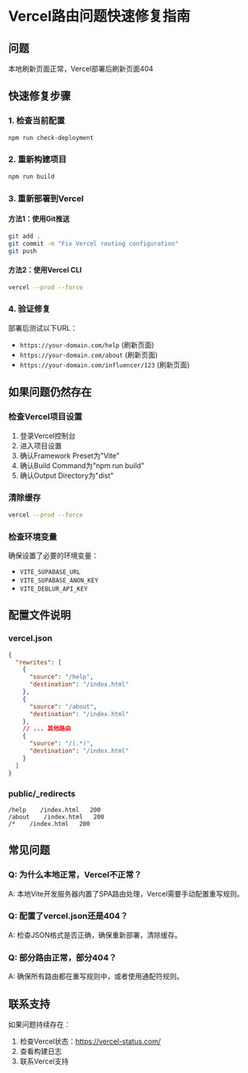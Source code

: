 # Vercel路由问题快速修复指南

## 问题
本地刷新页面正常，Vercel部署后刷新页面404

## 快速修复步骤

### 1. 检查当前配置
```bash
npm run check-deployment
```

### 2. 重新构建项目
```bash
npm run build
```

### 3. 重新部署到Vercel

#### 方法1：使用Git推送
```bash
git add .
git commit -m "Fix Vercel routing configuration"
git push
```

#### 方法2：使用Vercel CLI
```bash
vercel --prod --force
```

### 4. 验证修复

部署后测试以下URL：
- `https://your-domain.com/help` (刷新页面)
- `https://your-domain.com/about` (刷新页面)
- `https://your-domain.com/influencer/123` (刷新页面)

## 如果问题仍然存在

### 检查Vercel项目设置
1. 登录Vercel控制台
2. 进入项目设置
3. 确认Framework Preset为"Vite"
4. 确认Build Command为"npm run build"
5. 确认Output Directory为"dist"

### 清除缓存
```bash
vercel --prod --force
```

### 检查环境变量
确保设置了必要的环境变量：
- `VITE_SUPABASE_URL`
- `VITE_SUPABASE_ANON_KEY`
- `VITE_DEBLUR_API_KEY`

## 配置文件说明

### vercel.json
```json
{
  "rewrites": [
    {
      "source": "/help",
      "destination": "/index.html"
    },
    {
      "source": "/about",
      "destination": "/index.html"
    },
    // ... 其他路由
    {
      "source": "/(.*)",
      "destination": "/index.html"
    }
  ]
}
```

### public/_redirects
```
/help    /index.html   200
/about    /index.html   200
/*    /index.html   200
```

## 常见问题

### Q: 为什么本地正常，Vercel不正常？
A: 本地Vite开发服务器内置了SPA路由处理，Vercel需要手动配置重写规则。

### Q: 配置了vercel.json还是404？
A: 检查JSON格式是否正确，确保重新部署，清除缓存。

### Q: 部分路由正常，部分404？
A: 确保所有路由都在重写规则中，或者使用通配符规则。

## 联系支持

如果问题持续存在：
1. 检查Vercel状态：https://vercel-status.com/
2. 查看构建日志
3. 联系Vercel支持 
